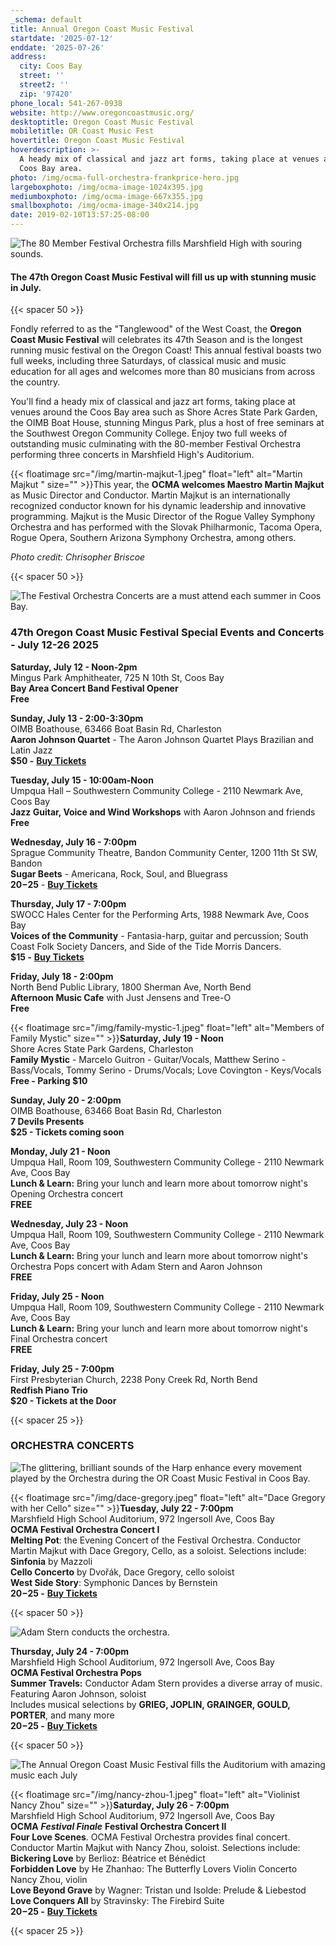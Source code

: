 ```yaml
---
_schema: default
title: Annual Oregon Coast Music Festival
startdate: '2025-07-12'
enddate: '2025-07-26'
address:
  city: Coos Bay
  street: ''
  street2: ''
  zip: '97420'
phone_local: 541-267-0938
website: http://www.oregoncoastmusic.org/
desktoptitle: Oregon Coast Music Festival
mobiletitle: OR Coast Music Fest
hovertitle: Oregon Coast Music Festival
hoverdescription: >-
  A heady mix of classical and jazz art forms, taking place at venues around the
  Coos Bay area. 
photo: /img/ocma-full-orchestra-frankprice-hero.jpg
largeboxphoto: /img/ocma-image-1024x395.jpg
mediumboxphoto: /img/ocma-image-667x355.jpg
smallboxphoto: /img/ocma-image-340x214.jpg
date: 2019-02-10T13:57:25-08:00
---
```

![The 80 Member Festival Orchestra fills Marshfield High with souring sounds.](/img/ocma-pops-concert-frankprice-web.jpg "The Annual Oregon Coast Music Festival in Coos Bay - Photo by Frank Price")

#### **The 47th Oregon Coast Music Festival will fill us up with stunning music in July.**

{{< spacer 50 >}}

Fondly referred to as the "Tanglewood" of the West Coast, the **Oregon Coast Music Festival** will celebrates its 47th Season and is the longest running music festival on the Oregon Coast! This annual festival boasts two full weeks, including three Saturdays, of classical music and music education for all ages and welcomes more than 80 musicians from across the country.

You'll find a heady mix of classical and jazz art forms, taking place at venues around the Coos Bay area such as Shore Acres State Park Garden, the OIMB Boat House, stunning Mingus Park, plus a host of free seminars at the Southwest Oregon Community College. Enjoy two full weeks of outstanding music culminating with the 80-member Festival Orchestra performing three concerts in Marshfield High's Auditorium.&nbsp;

{{< floatimage src="/img/martin-majkut-1.jpeg" float="left" alt="Martin Majkut " size="" >}}This year, the **OCMA welcomes Maestro Martin Majkut** as Music Director and Conductor. Martin Majkut is an internationally recognized conductor known for his dynamic leadership and innovative programming. Majkut is the Music Director of the Rogue Valley Symphony Orchestra and has performed with the Slovak Philharmonic, Tacoma Opera, Rogue Opera, Southern Arizona Symphony Orchestra, among others.

*Photo credit: Chrisopher Briscoe*

{{< spacer 50 >}}

![The Festival Orchestra Concerts are a must attend each summer in Coos Bay.](/img/ocma-orchestra-frankprice-web.jpg "The Oregon Coast Music Festival Orchestra - Photo by Frank Price")

### 47th Oregon Coast Music Festival Special Events and Concerts - July 12-26 2025

**Saturday, July 12 - Noon-2pm**<br>Mingus Park Amphitheater, 725 N 10th St, Coos Bay<br>**Bay Area Concert Band Festival Opener<br>Free**

**Sunday, July 13 - 2:00-3:30pm**<br>OIMB Boathouse, 63466 Boat Basin Rd, Charleston<br>**Aaron Johnson Quartet** - The Aaron Johnson Quartet Plays Brazilian and Latin Jazz<br>**$50 -** <a href="https://checkout.square.site/merchant/SJZJJSCY29RN4/checkout/BOYYHBLYSDXFTNSLGBPMQ2TL" target="_blank" rel="noopener"><strong>Buy Tickets</strong></a>

**Tuesday, July 15 - 10:00am-Noon**<br>Umpqua Hall – Southwestern Community College - 2110 Newmark Ave, Coos Bay<br>**Jazz Guitar, Voice and Wind Workshops** with Aaron Johnson and friends<br>**Free**

**Wednesday, July 16 - 7:00pm**<br>Sprague Community Theatre, Bandon Community Center, 1200 11th St SW, Bandon<br>**Sugar Beets** - Americana, Rock, Soul, and Bluegrass<br>**$20-$25** - <a href="https://checkout.square.site/merchant/SJZJJSCY29RN4/checkout/DIPLKSKWZRQT3LO6RRHY4WCC" target="_blank" rel="noopener"><strong>Buy Tickets</strong></a>

**Thursday, July 17 - 7:00pm**<br>SWOCC Hales Center for the Performing Arts, 1988 Newmark Ave, Coos Bay<br>**Voices of the Community** - Fantasia-harp, guitar and percussion; South Coast Folk Society Dancers, and Side of the Tide Morris Dancers.**<br>$15 -** <a href="https://checkout.square.site/merchant/SJZJJSCY29RN4/checkout/EIWVWQBJYWQUZNGYFURES7UF" target="_blank" rel="noopener"><strong>Buy Tickets</strong></a>

**Friday, July 18 - 2:00pm**<br>North Bend Public Library, 1800 Sherman Ave, North Bend<br>**Afternoon Music Cafe** with Just Jensens and Tree-O<br>**Free**

{{< floatimage src="/img/family-mystic-1.jpeg" float="left" alt="Members of Family Mystic" size="" >}}**Saturday, July 19 - Noon**<br>Shore Acres State Park Gardens, Charleston<br>**Family Mystic** - Marcelo Guitron - Guitar/Vocals, Matthew Serino - Bass/Vocals, Tommy Serino - Drums/Vocals; Love Covington - Keys/Vocals<br>**Free - Parking $10**

**Sunday, July 20 - 2:00pm**<br>OIMB Boathouse, 63466 Boat Basin Rd, Charleston<br>**7 Devils Presents<br>$25 - Tickets coming soon**

**Monday, July 21 - Noon**<br>Umpqua Hall, Room 109, Southwestern Community College - 2110 Newmark Ave, Coos Bay<br>**Lunch & Learn:** Bring your lunch and learn more about tomorrow night's Opening Orchestra concert<br>**FREE**

**Wednesday, July 23 - Noon**<br>Umpqua Hall, Room 109, Southwestern Community College - 2110 Newmark Ave, Coos Bay<br>**Lunch & Learn:** Bring your lunch and learn more about tomorrow night's Orchestra Pops concert with Adam Stern and Aaron Johnson<br>**FREE**

**Friday, July 25 - Noon**<br>Umpqua Hall, Room 109, Southwestern Community College - 2110 Newmark Ave, Coos Bay<br>**Lunch & Learn:** Bring your lunch and learn more about tomorrow night's Final Orchestra concert<br>**FREE**

**Friday, July 25 - 7:00pm**<br>First Presbyterian Church, 2238 Pony Creek Rd, North Bend<br>**Redfish Piano Trio<br>$20 - Tickets at the Door**

{{< spacer 25 >}}

### ORCHESTRA CONCERTS

![The glittering, brilliant sounds of the Harp enhance every movement played by the Orchestra during the OR Coast Music Festival in Coos Bay.](/img/ocma-harpist-frankprice-web.jpg "The Orchestra features the glittering sounds of the harp - Photo by Frank Price")

{{< floatimage src="/img/dace-gregory.jpeg" float="left" alt="Dace Gregory with her Cello" size="" >}}**Tuesday, July 22 - 7:00pm**<br>Marshfield High School Auditorium, 972 Ingersoll Ave, Coos Bay<br>**OCMA Festival Orchestra Concert I**&nbsp;<br>**Melting Pot**: the Evening Concert of the Festival Orchestra. Conductor Martin Majkut with Dace Gregory, Cello, as a soloist. Selections include:<br>**Sinfonia** by Mazzoli<br>**Cello Concerto** by Dvořák, Dace Gregory, cello soloist<br>**West Side Story**: Symphonic Dances by Bernstein<br>**$20-$25 -** <a href="https://checkout.square.site/merchant/SJZJJSCY29RN4/checkout/QUBLPKC42WV5EZLVNGL6UWA3" target="_blank" rel="noopener"><strong>Buy Tickets</strong></a>

{{< spacer 50 >}}

![Adam Stern conducts the orchestra.](/img/ocma-pops-concert-frankprice-web.jpg "Photograph Courtesy Frank Price")

**Thursday, July 24 - 7:00pm**<br>Marshfield High School Auditorium, 972 Ingersoll Ave, Coos Bay<br>**OCMA Festival Orchestra Pops<br>Summer Travels:** Conductor Adam Stern provides a diverse array of music. Featuring Aaron Johnson, soloist<br>Includes musical selections by **GRIEG, JOPLIN, GRAINGER, GOULD, PORTER**, and many more<br>**$20-$25 -** <a href="https://checkout.square.site/merchant/SJZJJSCY29RN4/checkout/63ORVL3SBSJQAMBHZKIRSIDI" target="_blank" rel="noopener"><strong>Buy Tickets</strong></a>

{{< spacer 50 >}}

![The Annual Oregon Coast Music Festival fills the Auditorium with amazing music each July](/img/ocma-cellist-frankprice-web.jpg "The Annual Oregon Coast Music Festival fills the Auditorium with amazing music each July - Photo by Frank Price")

{{< floatimage src="/img/nancy-zhou-1.jpeg" float="left" alt="Violinist Nancy Zhou" size="" >}}**Saturday, July 26 - 7:00pm**<br>Marshfield High School Auditorium, 972 Ingersoll Ave, Coos Bay<br>**OCMA** ***Festival Finale*** **Festival Orchestra Concert II**&nbsp;<br>**Four Love Scenes**. OCMA Festival Orchestra provides final concert. Conductor Martin Majkut with Nancy Zhou, soloist. Selections include:<br>**Bickering Love** by Berlioz: Béatrice et Bénédict<br>**Forbidden Love** by He Zhanhao: The Butterfly Lovers Violin Concerto Nancy Zhou, violin<br>**Love Beyond Grave** by Wagner: Tristan und Isolde: Prelude & Liebestod <br>**Love Conquers All** by Stravinsky: The Firebird Suite<br>**$20-$25 -** <a href="https://checkout.square.site/merchant/SJZJJSCY29RN4/checkout/LASPUGUDDSWZDABHNXZTA4C5" target="_blank" rel="noopener"><strong>Buy Tickets</strong></a>

{{< spacer 25 >}}